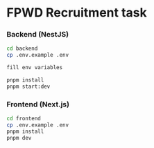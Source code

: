 # FPWD Recruitment task

### Backend (NestJS)

```bash
cd backend
cp .env.example .env

fill env variables

pnpm install
pnpm start:dev
```

### Frontend (Next.js)

```bash
cd frontend
cp .env.example .env
pnpm install
pnpm dev
```
